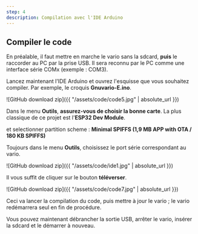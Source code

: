 ```yaml
---
step: 4
description: Compilation avec l'IDE Arduino
---
```


Compiler le code
-----------------
En préalable, il faut mettre en marche le vario sans la sdcard, **puis** le raccorder au PC par la prise USB. Il sera reconnu par le PC comme une interface série COMx (exemple : COM3).

Lancez maintenant l'IDE Arduino et ouvrez l'esquisse que vous souhaitez compiler. Par exemple, le croquis **Gnuvario-E.ino**.

![GitHub download zip]({{ "/assets/code/code5.jpg" | absolute_url }})

Dans le menu **Outils**, **assurez-vous de choisir la bonne carte**. La plus classique de ce projet est l'**ESP32 Dev Module**.

et selectionner partition scheme : **Minimal SPIFFS (1,9 MB APP with OTA / 180 KB SPIFFS)**

Toujours dans le menu **Outils**, choisissez le port série correspondant au vario. 

![GitHub download zip]({{ "/assets/code/ide1.jpg" | absolute_url }})

Il vous suffit de cliquer sur le bouton **téléverser**.

![GitHub download zip]({{ "/assets/code/code7.jpg" | absolute_url }})

Ceci va lancer la compilation du code, puis mettre à jour le vario ; le vario redémarrera seul en fin de procédure.

Vous pouvez maintenant débrancher la sortie USB, arrêter le vario, insérer la sdcard et le démarrer à nouveau.



